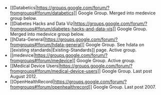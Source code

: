 * [[Databetics|https://groups.google.com/forum/?fromgroups#!forum/databetics]] Google Group.  Merged into medevice group below.
* [[Diabetes Hacks and Data Viz|https://groups.google.com/forum/?fromgroups#!forum/diabetes-hacks-and-data-vis]] Google Group. Merged into medevice group below.
* [[hData-General|https://groups.google.com/forum/?fromgroups#!forum/hdata-general]] Google Group. See hdata on [[existing standards|Existing-Standards]] page. Active group.
* [[medevice|https://groups.google.com/forum/?fromgroups#!forum/medevice]] Google Group. Active group.
* [[Medical Device Users|https://groups.google.com/forum/?fromgroups#!forum/medical-device-users]] Google Group. Last post August 2012.
* [[OpenHealthRecord|https://groups.google.com/forum/?fromgroups#!forum/openhealthrecord]] Google Group. Last post 2007.